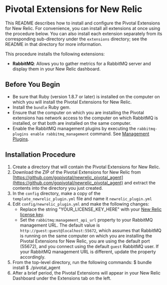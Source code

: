 # Pivotal Extensions for New Relic

This README describes how to install and configure the Pivotal Extensions for New Relic.  For convenience, you can install all extensions at once using the procedure below.  You can also install each extension separately from its corresponding sub-directory under the `extensions` directory; see the README in that directory for more information.

This procedure installs the following extensions:

* **RabbitMQ**: Allows you to gather metrics for a RabbitMQ server and display them in your New Relic dashboard.

## Before You Begin

* Be sure that Ruby (version 1.8.7 or later) is installed on the computer on which you will install the Pivotal Extensions for New Relic.  
* Install the `bundle` Ruby gem.
* Ensure that the computer on which you are installing the Pivotal extensions has network access to the computer on which RabbitMQ is installed, or that both are installed on the same computer.
* Enable the RabbitMQ management plugins by executing the `rabbitmq-plugins enable rabbitmq_management` command.  See [Management Plugins](http://www.rabbitmq.com/management.html).

## Installation Procedure

1. Create a directory that will contain the Pivotal Extensions for New Relic.
1. Download the ZIP of the Pivotal Extensions for New Relic from [https://github.com/gopivotal/newrelic_pivotal_agent](https://github.com/gopivotal/newrelic_pivotal_agent) and extract the contents into the directory you just created.
3. In the `config` directory, make a copy of the `template_newrelic_plugin.yml` file and name it `newrelic_plugin.yml`
4. Edit `config/newrelic_plugin.yml` and make the following changes:
    * Replace the string "YOUR_LICENSE_KEY_HERE" with your [New Relic license key](https://newrelic.com/docs/subscriptions/license-key).   
    * Set the `rabbitmq:management_api_url` property to your RabbitMQ management URL.  The default value is `http://guest:guest@localhost:55672`, which assumes that RabbitMQ is running on the same computer on which you are installing the Pivotal Extensions for New Relic, you are using the default port (55672), and you connect using the default `guest` RabbitMQ user.  If your RabbitMQ management URL is different, update the property accordingly.
5. From the top-level directory, run the following commands: 
        $ bundle install
        $ ./pivotal_agent
6. After a brief period, the Pivotal Extensions will appear in your New Relic Dashboard under the Extensions tab on the left. 


